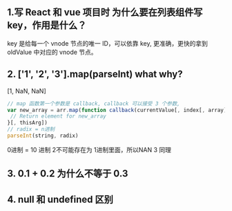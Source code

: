 ## 1.写 React 和 vue 项目时 为什么要在列表组件写 key，作用是什么？

key 是给每一个 vnode 节点的唯一 ID，可以依靠 key, 更准确，更快的拿到 oldValue 中对应的 vnode 节点。

## 2. ['1', '2', '3'].map(parseInt) what why?

[1, NaN, NaN]

```Javascript
// map 函数第一个参数是 callback, callback 可以接受 3 个参数,
var new_array = arr.map(function callback(currentValue[, index[, array]]) {
 // Return element for new_array
}[, thisArg])
// radix = n进制
parseInt(string, radix)
```
0进制 = 10 进制
2不可能存在为 1进制里面，所以NAN
3 同理 

## 3. 0.1 + 0.2 为什么不等于 0.3

## 4. null 和 undefined 区别
